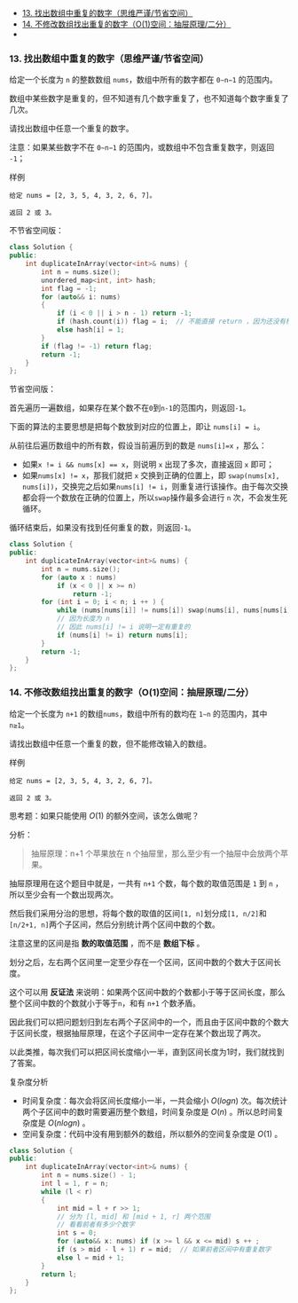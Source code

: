
<!-- @import "[TOC]" {cmd="toc" depthFrom=1 depthTo=6 orderedList=false} -->

<!-- code_chunk_output -->

- [13. 找出数组中重复的数字（思维严谨/节省空间）](#13-找出数组中重复的数字思维严谨节省空间)
- [14. 不修改数组找出重复的数字（O(1)空间：抽屉原理/二分）](#14-不修改数组找出重复的数字o1空间抽屉原理二分)
- [](#)

<!-- /code_chunk_output -->

### 13. 找出数组中重复的数字（思维严谨/节省空间）

给定一个长度为 `n` 的整数数组 `nums`，数组中所有的数字都在 `0∼n−1` 的范围内。

数组中某些数字是重复的，但不知道有几个数字重复了，也不知道每个数字重复了几次。

请找出数组中任意一个重复的数字。

注意：如果某些数字不在 `0∼n−1` 的范围内，或数组中不包含重复数字，则返回 `-1`；

样例
```
给定 nums = [2, 3, 5, 4, 3, 2, 6, 7]。

返回 2 或 3。
```

不节省空间版：

```cpp
class Solution {
public:
    int duplicateInArray(vector<int>& nums) {
        int n = nums.size();
        unordered_map<int, int> hash;
        int flag = -1;
        for (auto&& i: nums)
        {
            if (i < 0 || i > n - 1) return -1;
            if (hash.count(i)) flag = i;  // 不能直接 return ，因为还没有检查完全部数字
            else hash[i] = 1;
        }
        if (flag != -1) return flag;
        return -1;
    }
};
```

节省空间版：

首先遍历一遍数组，如果存在某个数不在`0`到`n-1`的范围内，则返回`-1`。

下面的算法的主要思想是把每个数放到对应的位置上，即让 `nums[i] = i`。

从前往后遍历数组中的所有数，假设当前遍历到的数是 `nums[i]=x` ，那么：
- 如果`x != i && nums[x] == x`，则说明 `x` 出现了多次，直接返回 `x` 即可；
- 如果`nums[x] != x`，那我们就把 `x` 交换到正确的位置上，即 `swap(nums[x], nums[i])`，交换完之后如果`nums[i] != i`，则重复进行该操作。由于每次交换都会将一个数放在正确的位置上，所以`swap`操作最多会进行 `n` 次，不会发生死循环。

循环结束后，如果没有找到任何重复的数，则返回`-1`。

```cpp
class Solution {
public:
    int duplicateInArray(vector<int>& nums) {
        int n = nums.size();
        for (auto x : nums)
            if (x < 0 || x >= n)
                return -1;
        for (int i = 0; i < n; i ++ ) {
            while (nums[nums[i]] != nums[i]) swap(nums[i], nums[nums[i]]);
            // 因为长度为 n
            // 因此 nums[i] != i 说明一定有重复的
            if (nums[i] != i) return nums[i];
        }
        return -1;
    }
};
```

### 14. 不修改数组找出重复的数字（O(1)空间：抽屉原理/二分）

给定一个长度为 `n+1` 的数组`nums`，数组中所有的数均在 `1∼n` 的范围内，其中 `n≥1`。

请找出数组中任意一个重复的数，但不能修改输入的数组。

样例
```
给定 nums = [2, 3, 5, 4, 3, 2, 6, 7]。

返回 2 或 3。
```

思考题：如果只能使用 $O(1)$ 的额外空间，该怎么做呢？

分析：

> 抽屉原理：n+1 个苹果放在 n 个抽屉里，那么至少有一个抽屉中会放两个苹果。

抽屉原理用在这个题目中就是，一共有 `n+1` 个数，每个数的取值范围是 `1` 到 `n` ，所以至少会有一个数出现两次。

然后我们采用分治的思想，将每个数的取值的区间`[1, n]`划分成`[1, n/2]`和`[n/2+1, n]`两个子区间，然后分别统计两个区间中数的个数。

注意这里的区间是指 **数的取值范围** ，而不是 **数组下标** 。

划分之后，左右两个区间里一定至少存在一个区间，区间中数的个数大于区间长度。

这个可以用 **反证法** 来说明：如果两个区间中数的个数都小于等于区间长度，那么整个区间中数的个数就小于等于`n`，和有 `n+1` 个数矛盾。

因此我们可以把问题划归到左右两个子区间中的一个，而且由于区间中数的个数大于区间长度，根据抽屉原理，在这个子区间中一定存在某个数出现了两次。

以此类推，每次我们可以把区间长度缩小一半，直到区间长度为1时，我们就找到了答案。

复杂度分析
- 时间复杂度：每次会将区间长度缩小一半，一共会缩小 $O(logn)$ 次。每次统计两个子区间中的数时需要遍历整个数组，时间复杂度是 $O(n)$ 。所以总时间复杂度是 $O(nlogn)$ 。
- 空间复杂度：代码中没有用到额外的数组，所以额外的空间复杂度是 $O(1)$ 。

```cpp
class Solution {
public:
    int duplicateInArray(vector<int>& nums) {
        int n = nums.size() - 1;
        int l = 1, r = n;
        while (l < r)
        {
            int mid = l + r >> 1;
            // 分为 [l, mid] 和 [mid + 1, r] 两个范围
            // 看看前者有多少个数字
            int s = 0;
            for (auto&& x: nums) if (x >= l && x <= mid) s ++ ;
            if (s > mid - l + 1) r = mid;  // 如果前者区间中有重复数字
            else l = mid + 1;
        }
        return l;
    }
};
```

### 
